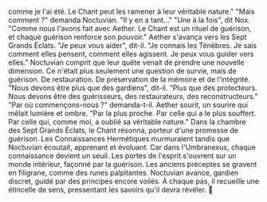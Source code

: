 comme je l'ai été.
Le Chant peut les ramener
à leur véritable nature."
"Mais comment ?"
demanda Noctuvian.
"Il y en a tant..."
"Une à la fois",
dit Nox.
"Comme nous l'avons fait avec Aether.
Le Chant est un rituel de guérison,
et chaque guérison
renforce son pouvoir."
Aether s'avança
vers les Sept Grands Éclats.
"Je peux vous aider",
dit-il.
"Je connais les Ténèbres.
Je sais comment elles pensent,
comment elles agissent.
Je peux vous guider vers elles."
Noctuvian comprit
que leur quête venait
de prendre une nouvelle dimension.
Ce n'était plus seulement
une question de survie,
mais de guérison.
De restauration.
De préservation
de la mémoire et de l'intégrité.
"Nous devons être plus que des gardiens",
dit-il.
"Plus que des protecteurs.
Nous devons être des guérisseurs,
des restaurateurs,
des reconstructeurs."
"Par où commençons-nous ?"
demanda-t-il.
Aether sourit,
un sourire qui mêlait
lumière et ombre.
"Par la plus proche.
Par celle qui a le plus souffert.
Par celle qui,
comme moi,
a oublié sa véritable nature."
Dans la chambre des Sept Grands Éclats,
le Chant résonna, porteur d'une promesse de guérison.
Les Connaissances Hermétiques murmuraient
tandis que Noctuvian écoutait, apprenant et évoluant.
Car dans l'Umbranexus,
chaque connaissance devient un seuil.
Les portes de l'esprit s'ouvrent sur un monde intérieur,
façonné par la guérison.
Les anciens préceptes se gravent en filigrane,
comme des runes palpitantes.
Noctuvian avance, gardien discret,
guidé par des principes encore voilés.
À chaque pas, il recueille une étincelle de sens,
pressentant les savoirs qu'il devra révéler.
🌠
